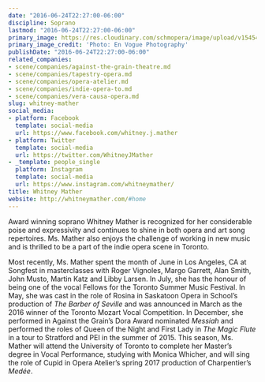 ```yaml
---
date: "2016-06-24T22:27:00-06:00"
discipline: Soprano
lastmod: "2016-06-24T22:27:00-06:00"
primary_image: https://res.cloudinary.com/schmopera/image/upload/v1545409169/media/webhook-uploads/1466828635695/pRcVykDIg6ov-UI9KPM1dki9pzMgz0Qv5Jqk7cKB5t2UrCdx3yOISIr8qaB8hT3q5Cf7AuPL5_13u_1gKPhs5bkMhtI%3Dw680-h680-c
primary_image_credit: 'Photo: En Vogue Photography'
publishDate: "2016-06-24T22:27:00-06:00"
related_companies:
- scene/companies/against-the-grain-theatre.md
- scene/companies/tapestry-opera.md
- scene/companies/opera-atelier.md
- scene/companies/indie-opera-to.md
- scene/companies/vera-causa-opera.md
slug: whitney-mather
social_media:
- platform: Facebook
  template: social-media
  url: https://www.facebook.com/whitney.j.mather
- platform: Twitter
  template: social-media
  url: https://twitter.com/WhitneyJMather
- _template: people_single
  platform: Instagram
  template: social-media
  url: https://www.instagram.com/whitneymather/
title: Whitney Mather
website: http://whitneymather.com/#home
---
```


Award winning soprano Whitney Mather is recognized for her considerable poise and expressivity and continues to shine in both opera and art song repertoires. Ms. Mather also enjoys the challenge of working in new music and is thrilled to be a part of the indie opera scene in Toronto. 

Most recently, Ms. Mather spent the month of June in Los Angeles, CA at Songfest in masterclasses with Roger Vignoles, Margo Garrett, Alan Smith, John Musto, Martin Katz and Libby Larsen. In July, she has the honour of being one of the vocal Fellows for the Toronto Summer Music Festival.  In May, she was cast in the role of Rosina in Saskatoon Opera in School’s production of *The Barber of Seville* and was announced in March as the 2016 winner of the Toronto Mozart Vocal Competition. In December, she performed in Against the Grain’s Dora Award nominated *Messiah* and performed the roles of Queen of the Night and First Lady in *The Magic Flute* in a tour to Stratford and PEI in the summer of 2015. This season, Ms. Mather will attend the University of Toronto to complete her Master’s degree in Vocal Performance, studying with Monica Whicher, and will sing the role of Cupid in Opera Atelier’s spring 2017 production of Charpentier’s *Medée*. 

